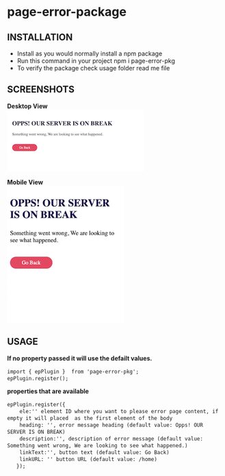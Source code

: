 # page-error-package


INSTALLATION
------------
 
 * Install as you would normally install a npm package
 * Run this command in your project  npm i page-error-pkg
 * To verify the package check usage folder read me file

SCREENSHOTS
------------

**Desktop View**
<br />
![Screen Shots](https://raw.githubusercontent.com/varunsharmaa/error-page-pkg/master/package/Desktop-SS.png)

**Mobile View**
<br />
![Screen Shots](https://raw.githubusercontent.com/varunsharmaa/error-page-pkg/master/package/Mobile-SS.png)


USAGE
------------

**If no property passed it will use the defailt values.**

```
import { epPlugin }  from 'page-error-pkg';
epPlugin.register();
```

**properties that are available**

```
epPlugin.register({
    ele:'' element ID where you want to please error page content, if empty it will placed  as the first element of the body
    heading: '', error message heading (default value: Opps! OUR SERVER IS ON BREAK)
    description:'', description of error message (default value: Something went wrong, We are looking to see what happened.)
    linkText:'', button text (default value: Go Back)
    linkURL: '' button URL (default value: /home)
   });
 ```


